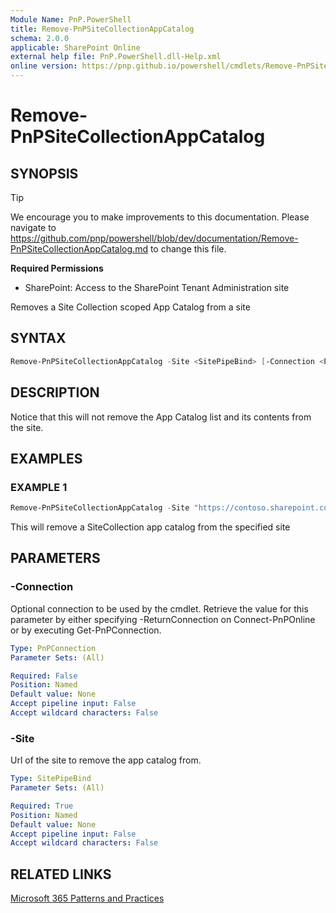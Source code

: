 ```yaml
---
Module Name: PnP.PowerShell
title: Remove-PnPSiteCollectionAppCatalog
schema: 2.0.0
applicable: SharePoint Online
external help file: PnP.PowerShell.dll-Help.xml
online version: https://pnp.github.io/powershell/cmdlets/Remove-PnPSiteCollectionAppCatalog.html
---
```

 
# Remove-PnPSiteCollectionAppCatalog

## SYNOPSIS

> [!TIP]
> We encourage you to make improvements to this documentation. Please navigate to https://github.com/pnp/powershell/blob/dev/documentation/Remove-PnPSiteCollectionAppCatalog.md to change this file.


**Required Permissions**

* SharePoint: Access to the SharePoint Tenant Administration site

Removes a Site Collection scoped App Catalog from a site

## SYNTAX

```powershell
Remove-PnPSiteCollectionAppCatalog -Site <SitePipeBind> [-Connection <PnPConnection>] [<CommonParameters>]
```

## DESCRIPTION
Notice that this will not remove the App Catalog list and its contents from the site.

## EXAMPLES

### EXAMPLE 1
```powershell
Remove-PnPSiteCollectionAppCatalog -Site "https://contoso.sharepoint.com/sites/FinanceTeamsite"
```

This will remove a SiteCollection app catalog from the specified site

## PARAMETERS

### -Connection
Optional connection to be used by the cmdlet. Retrieve the value for this parameter by either specifying -ReturnConnection on Connect-PnPOnline or by executing Get-PnPConnection.

```yaml
Type: PnPConnection
Parameter Sets: (All)

Required: False
Position: Named
Default value: None
Accept pipeline input: False
Accept wildcard characters: False
```

### -Site
Url of the site to remove the app catalog from.

```yaml
Type: SitePipeBind
Parameter Sets: (All)

Required: True
Position: Named
Default value: None
Accept pipeline input: False
Accept wildcard characters: False
```

## RELATED LINKS

[Microsoft 365 Patterns and Practices](https://aka.ms/m365pnp)

